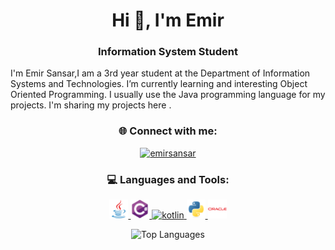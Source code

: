 <h1 align="center">Hi 👋, I'm Emir</h1>
<h3 align="center">Information System Student</h3>
<p>I'm Emir Sansar,I am a 3rd year student at the Department of Information Systems and Technologies. I’m currently learning and interesting Object Oriented Programming. I usually use the Java programming language for my projects. I'm sharing my projects here .</p>

<h3 align="center">🌐 Connect with me:</h3>
<p align="center">
  <a href="https://linkedin.com/in/emirsansar" target="blank">
    <img src="https://raw.githubusercontent.com/rahuldkjain/github-profile-readme-generator/master/src/images/icons/Social/linked-in-alt.svg" alt="emirsansar" height="20" width="20" />
  </a>
</p>

<h3 align="center">💻 Languages and Tools:</h3>
<p align="center">
  <a href="https://www.java.com" target="_blank" rel="noreferrer">
    <img src="https://raw.githubusercontent.com/devicons/devicon/master/icons/java/java-original.svg" alt="java" width="30" height="30" />
  </a>
  <a href="https://www.w3schools.com/cs/" target="blank" rel="noreferrer">
    <img src="https://raw.githubusercontent.com/devicons/devicon/master/icons/csharp/csharp-original.svg" alt="csharp" width="30" height="30" />
  </a>
  <a href="https://kotlinlang.org" target="blank" rel="noreferrer">
    <img src="https://www.vectorlogo.zone/logos/kotlinlang/kotlinlang-icon.svg" alt="kotlin" width="25" height="30" />
  </a>
  <a href="https://www.python.org" target="blank" rel="noreferrer">
    <img src="https://raw.githubusercontent.com/devicons/devicon/master/icons/python/python-original.svg" alt="python" width="30" height="30" />
  </a>
  <a href="https://www.oracle.com/" target="blank" rel="noreferrer">
    <img src="https://raw.githubusercontent.com/devicons/devicon/master/icons/oracle/oracle-original.svg" alt="oracle" width="30" height="30" />
  </a>
  
</p>

<div align="center">
  <img src = "https://github-readme-stats.vercel.app/api/top-langs/?username=emirsansar&layout=donut&theme=dark" alt="Top Languages" />
</div>
